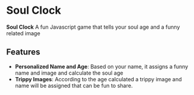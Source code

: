 # Soul Clock

**Soul Clock** A fun Javascript game that tells your soul age and a funny related image 

## Features

- **Personalized Name and Age**: Based on your name, it assigns a funny name and image and calculate the soul age
- **Trippy Images**: According to the age calculated a trippy image and name will be assigned that can be fun to share.